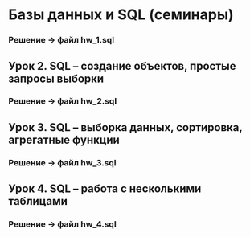 ﻿# Базы данных и SQL (семинары)


### Решение ->  файл hw_1.sql

## Урок 2. SQL – создание объектов, простые запросы выборки
### Решение ->  файл hw_2.sql

## Урок 3. SQL – выборка данных, сортировка, агрегатные функции
### Решение ->  файл hw_3.sql

## Урок 4. SQL – работа с несколькими таблицами
### Решение ->  файл hw_4.sql
